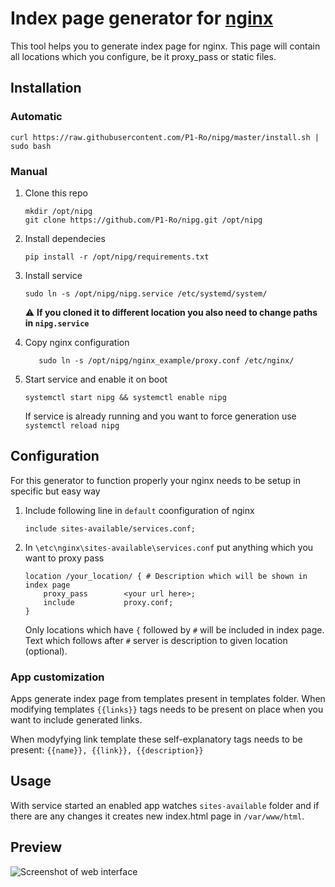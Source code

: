 # Index page generator for [nginx](https://www.nginx.com/)
This tool helps you to generate index page for nginx. This page will contain all locations which you configure, be it proxy_pass or static files.

## Installation
### Automatic
    
    curl https://raw.githubusercontent.com/P1-Ro/nipg/master/install.sh | sudo bash

### Manual

1. Clone this repo 
    ```
    mkdir /opt/nipg
    git clone https://github.com/P1-Ro/nipg.git /opt/nipg
    ```

2. Install dependecies
    ```
   pip install -r /opt/nipg/requirements.txt
   ```

3. Install service 
    ```
    sudo ln -s /opt/nipg/nipg.service /etc/systemd/system/
    ```
   :warning: **If you cloned it to different location you also need to change paths in `nipg.service`**

4. Copy nginx configuration
    ```
       sudo ln -s /opt/nipg/nginx_example/proxy.conf /etc/nginx/
    ```

4. Start service and enable it on boot
    ```
   systemctl start nipg && systemctl enable nipg
   ```
   If service is already running and you want to force generation use `systemctl reload nipg`

## Configuration
For this generator to function properly your nginx needs to be setup in specific but easy way

1. Include following line in `default` coonfiguration of nginx
    ```
   include sites-available/services.conf;
    ```
2. In `\etc\nginx\sites-available\services.conf` put anything which you want to proxy pass
    ```
   location /your_location/ { # Description which will be shown in index page
        proxy_pass        <your url here>;
        include           proxy.conf;
    }
   ```
   
   Only locations which have `{` followed by `#` will be included in index page.
   Text which follows after `#` server is description to given location (optional).

### App customization
Apps generate index page from templates present in templates folder.
When modifying templates `{{links}}` tags needs to be present on place when you want to include generated links.

When modyfying link template these self-explanatory tags needs to be present: `{{name}}, {{link}}, {{description}} `

## Usage
With service started an enabled app watches `sites-available` folder and if there are any changes it creates new index.html page in `/var/www/html`.

## Preview
![Screenshot of web interface](https://github.com/P1-Ro/nipg/blob/master/preview.png)
